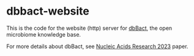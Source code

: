# dbbact-website
This is the code for the website (http) server for [dbBact](https://dbbact.org), the open microbiome knowledge base.

For more details about dbBact, see [Nucleic Acids Research 2023](https://doi.org/10.1093/nar/gkad527) paper.

